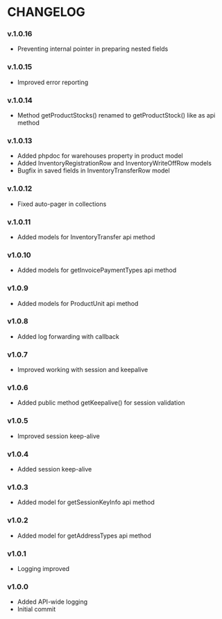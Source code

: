 # CHANGELOG

### v.1.0.16
* Preventing internal pointer in preparing nested fields

### v.1.0.15
* Improved error reporting

### v.1.0.14
* Method getProductStocks() renamed to getProductStock() like as api method

### v.1.0.13
* Added phpdoc for warehouses property in product model
* Added InventoryRegistrationRow and InventoryWriteOffRow models
* Bugfix in saved fields in InventoryTransferRow model

### v.1.0.12
* Fixed auto-pager in collections

### v.1.0.11
* Added models for InventoryTransfer api method

### v1.0.10
* Added models for getInvoicePaymentTypes api method

### v1.0.9
* Added models for ProductUnit api method

### v1.0.8
* Added log forwarding with callback

### v1.0.7
* Improved working with session and keepalive

### v1.0.6
* Added public method getKeepalive() for session validation

### v1.0.5
* Improved session keep-alive

### v1.0.4
* Added session keep-alive

### v1.0.3
* Added model for getSessionKeyInfo api method

### v1.0.2
* Added model for getAddressTypes api method

### v1.0.1
* Logging improved

### v1.0.0
* Added API-wide logging
* Initial commit